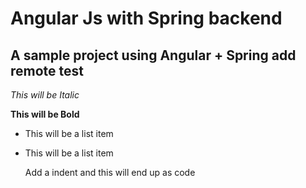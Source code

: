 Angular Js with Spring backend
==============

A sample project using Angular + Spring
add remote test
--------------

*This will be Italic*

**This will be Bold**

- This will be a list item
- This will be a list item

    Add a indent and this will end up as code